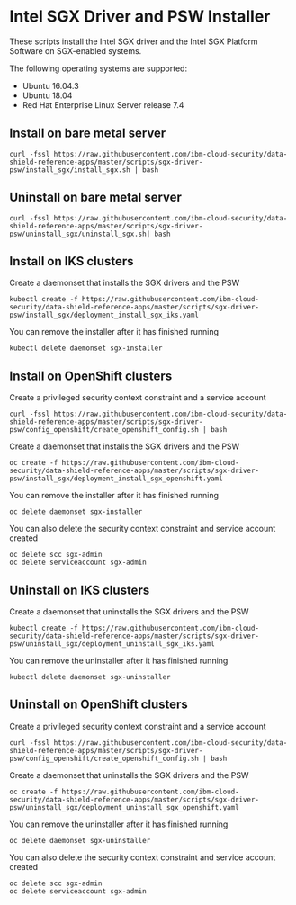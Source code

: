 # Intel SGX Driver and PSW Installer
These scripts install the Intel SGX driver and the Intel SGX Platform Software on SGX-enabled systems. 

The following operating systems are supported:
* Ubuntu 16.04.3
* Ubuntu 18.04
* Red Hat Enterprise Linux Server release 7.4

## Install on bare metal server
```
curl -fssl https://raw.githubusercontent.com/ibm-cloud-security/data-shield-reference-apps/master/scripts/sgx-driver-psw/install_sgx/install_sgx.sh | bash
```

## Uninstall on bare metal server 
```
curl -fssl https://raw.githubusercontent.com/ibm-cloud-security/data-shield-reference-apps/master/scripts/sgx-driver-psw/uninstall_sgx/uninstall_sgx.sh| bash
```

## Install on IKS clusters
Create a daemonset that installs the SGX drivers and the PSW
```
kubectl create -f https://raw.githubusercontent.com/ibm-cloud-security/data-shield-reference-apps/master/scripts/sgx-driver-psw/install_sgx/deployment_install_sgx_iks.yaml
```
You can remove the installer after it has finished running
```
kubectl delete daemonset sgx-installer
```

## Install on OpenShift clusters
Create a privileged security context constraint and a service account
```
curl -fssl https://raw.githubusercontent.com/ibm-cloud-security/data-shield-reference-apps/master/scripts/sgx-driver-psw/config_openshift/create_openshift_config.sh | bash
```

Create a daemonset that installs the SGX drivers and the PSW
```
oc create -f https://raw.githubusercontent.com/ibm-cloud-security/data-shield-reference-apps/master/scripts/sgx-driver-psw/install_sgx/deployment_install_sgx_openshift.yaml
```
You can remove the installer after it has finished running
```
oc delete daemonset sgx-installer
```

You can also delete the security context constraint and service account created
```
oc delete scc sgx-admin
oc delete serviceaccount sgx-admin
```

## Uninstall on IKS clusters
Create a daemonset that uninstalls the SGX drivers and the PSW
```
kubectl create -f https://raw.githubusercontent.com/ibm-cloud-security/data-shield-reference-apps/master/scripts/sgx-driver-psw/uninstall_sgx/deployment_uninstall_sgx_iks.yaml
```

You can remove the uninstaller after it has finished running
```
kubectl delete daemonset sgx-uninstaller
```

## Uninstall on OpenShift clusters
Create a privileged security context constraint and a service account
```
curl -fssl https://raw.githubusercontent.com/ibm-cloud-security/data-shield-reference-apps/master/scripts/sgx-driver-psw/config_openshift/create_openshift_config.sh | bash
```
Create a daemonset that uninstalls the SGX drivers and the PSW
```
oc create -f https://raw.githubusercontent.com/ibm-cloud-security/data-shield-reference-apps/master/scripts/sgx-driver-psw/uninstall_sgx/deployment_uninstall_sgx_openshift.yaml
```

You can remove the uninstaller after it has finished running
```
oc delete daemonset sgx-uninstaller
```

You can also delete the security context constraint and service account created
```
oc delete scc sgx-admin
oc delete serviceaccount sgx-admin
```


